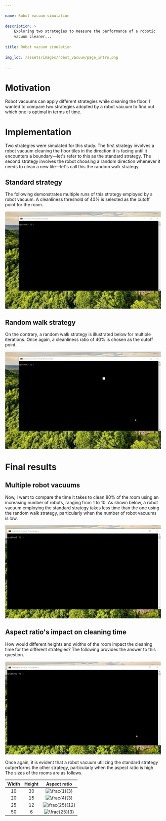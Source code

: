 ```yaml
---

name: Robot vacuum simulation

description: >
    Exploring two strategies to measure the performance of a robotic
    vacuum cleaner...

title: Robot vacuum simulation

img_loc: /assets/images/robot_vacuum/page_intro.png

---
```


# Motivation

Robot vacuums can apply different strategies while cleaning the floor.
I wanted to compare two strategies adopted by a robot vacuum to find
out which one is optimal in terms of time.

# Implementation

Two strategies were simulated for this study. The first strategy
involves a robot vacuum cleaning the floor tiles in the direction it
is facing until it encounters a boundary—let's refer to this as the
standard strategy. The second strategy involves the robot choosing a
random direction whenever it needs to clean a new tile—let's call this
the random walk strategy.

## Standard strategy

The following demonstrates multiple runs of this strategy employed by
a robot vacuum. A cleanliness threshold of 40% is selected as the
cutoff point for the room.

![](/assets/images/robot_vacuum/standard.gif)

## Random walk strategy

On the contrary, a random walk strategy is illustrated below for
multiple iterations. Once again, a cleanliness ratio of 40% is chosen
as the cutoff point.

![](/assets/images/robot_vacuum/random.gif)


# Final results

## Multiple robot vacuums

Now, I want to compare the time it takes to clean 80% of the room
using an increasing number of robots, ranging from 1 to 10. As shown
below, a robot vacuum employing the standard strategy takes less time
than the one using the random walk strategy, particularly when the
number of robot vacuums is low.

![](/assets/images/robot_vacuum/inc_time.gif)


## Aspect ratio's impact on cleaning time

How would different heights and widths of the room impact the cleaning
time for the different strategies? The following provides the answer to
this question.

![](/assets/images/robot_vacuum/time_ratio.gif)

Once again, it is evident that a robot vacuum utilizing the standard
strategy outperforms the other strategy, particularly when the aspect
ratio is high. The sizes of the rooms are as follows.

|Width|Height|Aspect ratio|
|:--:|:--:|:--:|
|10|30|![\frac{1}{3}](https://latex.codecogs.com/svg.latex?\frac{1}{3})|
|20|15|![\frac{4}{3}](https://latex.codecogs.com/svg.latex?\frac{4}{3})|
|25|12|![\frac{25}{12}](https://latex.codecogs.com/svg.latex?\frac{25}{12})|
|50|6|![\frac{25}{3}](https://latex.codecogs.com/svg.latex?\frac{25}{3})|
